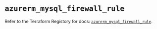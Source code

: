# `azurerm_mysql_firewall_rule`

Refer to the Terraform Registory for docs: [`azurerm_mysql_firewall_rule`](https://www.terraform.io/docs/providers/azurerm/r/mysql_firewall_rule).
